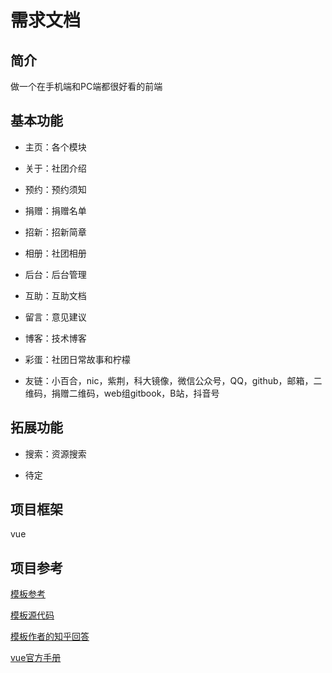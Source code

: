 # 需求文档

## 简介

做一个在手机端和PC端都很好看的前端

## 基本功能

* 主页：各个模块

* 关于：社团介绍

* 预约：预约须知

* 捐赠：捐赠名单

* 招新：招新简章

* 相册：社团相册

* 后台：后台管理

* 互助：互助文档

* 留言：意见建议

* 博客：技术博客

* 彩蛋：社团日常故事和柠檬

* 友链：小百合，nic，紫荆，科大镜像，微信公众号，QQ，github，邮箱，二维码，捐赠二维码，web组gitbook，B站，抖音号

## 拓展功能

* 搜索：资源搜索

* 待定

## 项目框架

vue

## 项目参考

[模板参考](http://www.daiwei.org/#/home?utm_source=com.tencent.tim&utm_medium=social&utm_oi=990354003456368640&v=2.1.4)

[模板源代码](https://github.com/ifmiss/vue-website)

[模板作者的知乎回答](https://www.zhihu.com/question/37984203/answer/196694465?utm_source=com.tencent.tim&utm_medium=social&utm_oi=990354003456368640&hb_wx_block=0)

[vue官方手册](https://vuejs.org/v2/api/)


